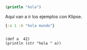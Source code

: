 <div><input type='hidden' id='title'  value='Pruebas para klipse' />
<input type='hidden' id='tags'   value='' />
<input type='hidden' id='date'   value='' />
<input type='hidden' id='author' value='' />
<input type='hidden' id='scripts' value='["/assets/externs/klipse-7.0.0/klipse_settings.js", "/assets/externs/klipse-7.0.0/klipse_plugin.js"]' />
</div>


```clojure
(println "hola")
```

Aquí van a ir los ejemplos con Klipse.
```clojure
{:a 1 :b "hola mundo"}
```


<pre><code class="language-clojure" id='codigo'>
(def a  42)
(println (str "hola " a))
</code></pre>
